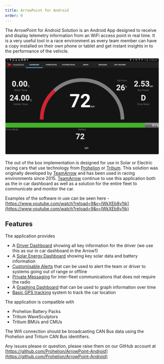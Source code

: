 ```yaml
---
title: ArrowPoint for Android
order: 0
---
```


The ArrowPoint for Android Solution is an Android App designed to receive and display telemetry information from an WiFi access point in real time. It is a very useful tool in a race environment as every team member can have a copy installed on their own phone or tablet and get instant insights in to the performance of the vehicle.

![Example of the Arrowpoint Dashboard](images/android_dashboard.png)

The out of the box implementation is designed for use in Solar or Electric racing cars that use technology from [Prohelion](https://www.prohelion.com) or [Tritium](https://www.tritiumcharging.com). This solution was originally developed by [TeamArrow](https://www.teamarrow.com.au/) and has been used in racing environments since 2015. [TeamArrow](https://www.teamarrow.com.au/) continue to use this application both as the in car dashboard as well as a solution for the entire fleet to communicate and monitor the car.

Examples of the software in use can be seen here - [https://www.youtube.com/watch?reload=9&v=lWkXEb8v1tk](https://www.youtube.com/watch?reload=9&v=lWkXEb8v1tk)

## Features
The application provides

- A [Driver Dashboard](20_Dashboard.md) showing all key information for the driver (we use this as our in car dashboard in the Arrow1)
- A [Solar Energy Dashboard](30_Solar.md) showing key solar data and battery information
- [Customisable Alerts](60_SystemDetails.md) that can be used to alert the team or driver to systems going out of range or offline
- [Private Messaging](50_Fleet_Messaging.md) for inter-fleet communications that does not require the radio
- A [Graphing Dashboard](40_Graphing.md) that can be used to graph information over time
- [Basic GPS tracking](70_GPS.md) system to track the car location

The application is compatible with

- Prohelion Battery Packs
- Tritium WaveSculptors
- Tritium BMUs and CMUs

The Wifi connection should be broadcasting CAN Bus data using the Prohelion and Tritium CAN Bus identifiers.

Any issues please or question, please raise them on our GitHub account at [https://github.com/Prohelion/ArrowPoint-Android](https://github.com/Prohelion/ArrowPoint-Android)
